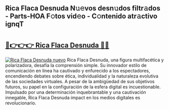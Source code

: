 ## Rica Flaca Desnuda N𝚞𝚎vos desn𝚞dos filtr𝚊dos - Parts-HOA F𝚘tos vid𝚎o - C𝚘ntenido atr𝚊ctivo ignqT

# <h2><a href="http://mbaiio.tromn.icu/?c=Rica+Flaca+Desnuda">🔗👉👉👉 Rica Flaca Desnuda 🔗🔗</a></h2>

[![Rica Flaca Desnuda nuevo](https://i.imgur.com/pEAQMta.gif)](http://mbaiio.tromn.icu/?c=Rica+Flaca+Desnuda)
Rica Flaca Desnuda, una figura multifacética y polarizadora, desafía la comprensión simple. Su innovador estilo de comunicación en línea ha cautivado y enfurecido a los espectadores, encendiendo debates sobre ética, individualidad y la naturaleza evolutiva de las sociedades virtuales. A pesar de la ambigüedad de sus objetivos futuros, su papel en la configuración de la esfera digital es incuestionable. Impulsado por una determinación inquebrantable y una cautivación innegable, Rica Flaca Desnuda impact en los medios digitales es revolucionario.
